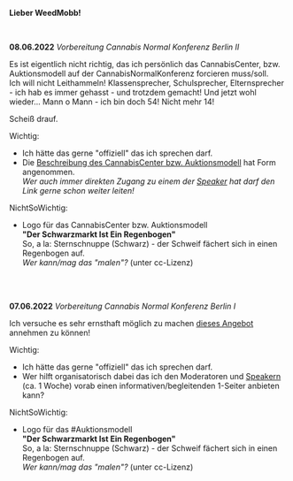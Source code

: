 **Lieber WeedMobb!**  

<br>

**08.06.2022**<a id='08.06.2022'></a> *Vorbereitung Cannabis Normal Konferenz Berlin II*  

Es ist eigentlich nicht richtig, das ich persönlich das CannabisCenter, bzw. Auktionsmodell auf der CannabisNormalKonferenz forcieren muss/soll.  
Ich will nicht Leithammeln! Klassensprecher, Schulsprecher, Elternsprecher - ich hab es immer gehasst - und trotzdem gemacht!
Und jetzt wohl wieder... Mann o Mann - ich bin doch 54! Nicht mehr 14!

Scheiß drauf.  

Wichtig:
- Ich hätte das gerne "offiziell" das ich sprechen darf.
- Die [Beschreibung des CannabisCenter bzw. Auktionsmodell](https://github.com/CannaParts/AuctionModel/blob/main/CannabisCenterDE.md) hat Form angenommen.  
*Wer auch immer direkten Zugang zu einem der [Speaker](https://cannabisnormal.de/program/speaker) hat darf den Link gerne schon weiter leiten!*

NichtSoWichtig:
- Logo für das CannabisCenter bzw. Auktionsmodell  
**"Der Schwarzmarkt Ist Ein Regenbogen"**  
So, a la: Sternschnuppe (Schwarz) - der Schweif fächert sich in einen Regenbogen auf.  
*Wer kann/mag das "malen"?* (unter cc-Lizenz)

<br>
<br>

**07.06.2022**<a id='07.06.2022'></a> *Vorbereitung Cannabis Normal Konferenz Berlin I*  

Ich versuche es sehr ernsthaft möglich zu machen [dieses Angebot](https://twitter.com/weedland_berlin/status/1529064991067983872) annehmen zu können!

Wichtig:
- Ich hätte das gerne "offiziell" das ich sprechen darf.
- Wer hilft organisatorisch dabei das ich den Moderatoren und [Speakern](https://cannabisnormal.de/program/speaker) (ca. 1 Woche) vorab einen informativen/begleitenden 1-Seiter anbieten kann?

NichtSoWichtig:
- Logo für das #Auktionsmodell  
**"Der Schwarzmarkt Ist Ein Regenbogen"**  
So, a la: Sternschnuppe (Schwarz) - der Schweif fächert sich in einen Regenbogen auf.  
*Wer kann/mag das "malen"?* (unter cc-Lizenz)
